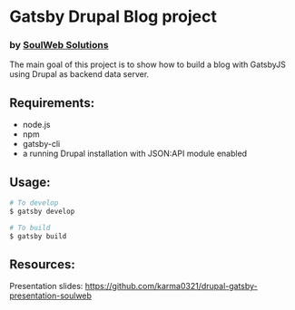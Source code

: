 # Gatsby Drupal Blog project
### by [SoulWeb Solutions](https://soulweb.it)

The main goal of this project is to show how to build a blog with GatsbyJS using Drupal as backend data server.

## Requirements:

- node.js
- npm
- gatsby-cli
- a running Drupal installation with JSON:API module enabled

## Usage:

```bash
# To develop
$ gatsby develop

# To build
$ gatsby build
```

## Resources:

Presentation slides: https://github.com/karma0321/drupal-gatsby-presentation-soulweb
